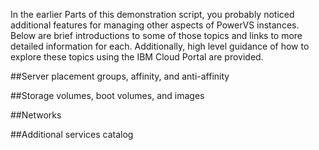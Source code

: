 In the earlier Parts of this demonstration script, you probably noticed additional features for managing other aspects of PowerVS instances. Below are brief introductions to some of those topics and links to more detailed information for each.  Additionally, high level guidance of how to explore these topics using the IBM Cloud Portal are provided.

##Server placement groups, affinity, and anti-affinity

##Storage volumes, boot volumes, and images

##Networks

##Additional services catalog
